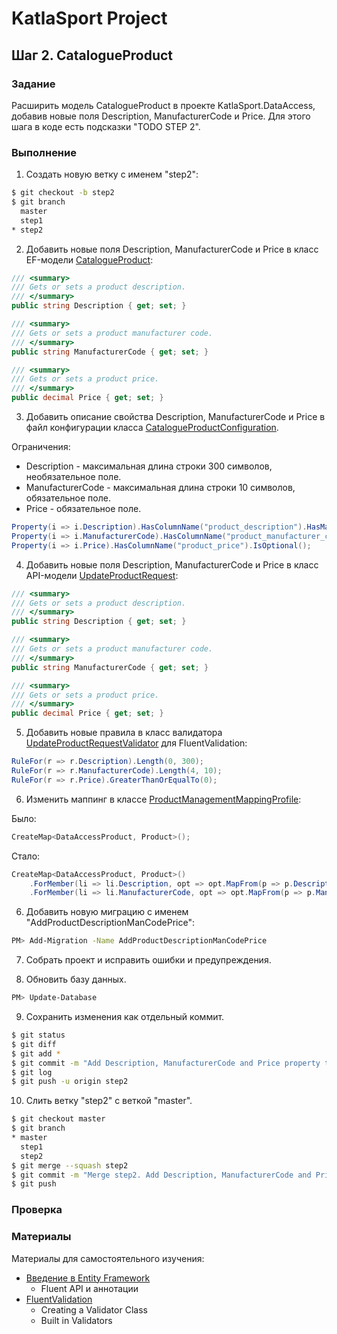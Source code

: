 # KatlaSport Project

## Шаг 2. CatalogueProduct

### Задание

Расширить модель CatalogueProduct в проекте KatlaSport.DataAccess, добавив новые поля Description, ManufacturerCode и Price.
Для этого шага в коде есть подсказки "TODO STEP 2".

### Выполнение

1. Создать новую ветку с именем "step2":

```sh
$ git checkout -b step2
$ git branch
  master
  step1
* step2
```

2. Добавить новые поля Description, ManufacturerCode и Price в класс EF-модели [CatalogueProduct](../KatlaSport.DataAccess/ProductCatalogue/CatalogueProduct.cs):

```cs
/// <summary>
/// Gets or sets a product description.
/// </summary>
public string Description { get; set; }

/// <summary>
/// Gets or sets a product manufacturer code.
/// </summary>
public string ManufacturerCode { get; set; }

/// <summary>
/// Gets or sets a product price.
/// </summary>
public decimal Price { get; set; }
```

3. Добавить описание свойства Description, ManufacturerCode и Price в файл конфигурации класса [CatalogueProductConfiguration](../KatlaSport.DataAccess/ProductCatalogue/CatalogueProductConfiguration.cs).

Ограничения:
* Description - максимальная длина строки 300 символов, необязательное поле.
* ManufacturerCode - максимальная длина строки 10 символов, обязательное поле.
* Price - обязательное поле.

```cs
Property(i => i.Description).HasColumnName("product_description").HasMaxLength(300);
Property(i => i.ManufacturerCode).HasColumnName("product_manufacturer_code").HasMaxLength(10).IsOptional();
Property(i => i.Price).HasColumnName("product_price").IsOptional();
```

4. Добавить новые поля Description, ManufacturerCode и Price в класс API-модели [UpdateProductRequest](../KatlaSport.Services.Models/ProductManagement/UpdateProductRequest.cs):

```cs
/// <summary>
/// Gets or sets a product description.
/// </summary>
public string Description { get; set; }

/// <summary>
/// Gets or sets a product manufacturer code.
/// </summary>
public string ManufacturerCode { get; set; }

/// <summary>
/// Gets or sets a product price.
/// </summary>
public decimal Price { get; set; }
```

5. Добавить новые правила в класс валидатора [UpdateProductRequestValidator](../KatlaSport.Services.Models/ProductManagement/UpdateProductRequestValidator.cs) для FluentValidation:

```cs
RuleFor(r => r.Description).Length(0, 300);
RuleFor(r => r.ManufacturerCode).Length(4, 10);
RuleFor(r => r.Price).GreaterThanOrEqualTo(0);
```
6. Изменить маппинг в классе [ProductManagementMappingProfile](../KatlaSport.Services/ProductManagement/ProductManagementMappingProfile.cs):

Было:

```cs
CreateMap<DataAccessProduct, Product>();
```

Стало:

```cs
CreateMap<DataAccessProduct, Product>()
    .ForMember(li => li.Description, opt => opt.MapFrom(p => p.Description == null ? string.Empty : p.Description))
    .ForMember(li => li.ManufacturerCode, opt => opt.MapFrom(p => p.ManufacturerCode == null ? string.Empty : p.ManufacturerCode));
```

6. Добавить новую миграцию с именем "AddProductDescriptionManCodePrice":

```sh
PM> Add-Migration -Name AddProductDescriptionManCodePrice
```

7. Собрать проект и исправить ошибки и предупреждения.

8. Обновить базу данных.

```sh
PM> Update-Database
```

9. Сохранить изменения как отдельный коммит.

```sh
$ git status
$ git diff
$ git add *
$ git commit -m "Add Description, ManufacturerCode and Price property to CatalogueProduct and UpdateProductRequest model. Create a new migration AddProductDescriptionManCodePrice. Add new rules to UpdateProductRequestValidator."
$ git log
$ git push -u origin step2
```

10. Слить ветку "step2" с веткой "master".

```sh
$ git checkout master
$ git branch
* master
  step1
  step2
$ git merge --squash step2
$ git commit -m "Merge step2. Add Description, ManufacturerCode and Price property to CatalogueProduct and UpdateProductRequest model. Create a new migration AddProductDescriptionManCodePrice. Add new rules to UpdateProductRequestValidator."
$ git push
```

### Проверка

### Материалы

Материалы для самостоятельного изучения:
* [Введение в Entity Framework](https://metanit.com/sharp/entityframework/1.1.php)
  * Fluent API и аннотации
* [FluentValidation](https://github.com/JeremySkinner/FluentValidation/wiki/a.-Index)
  * Creating a Validator Class
  * Built in Validators
